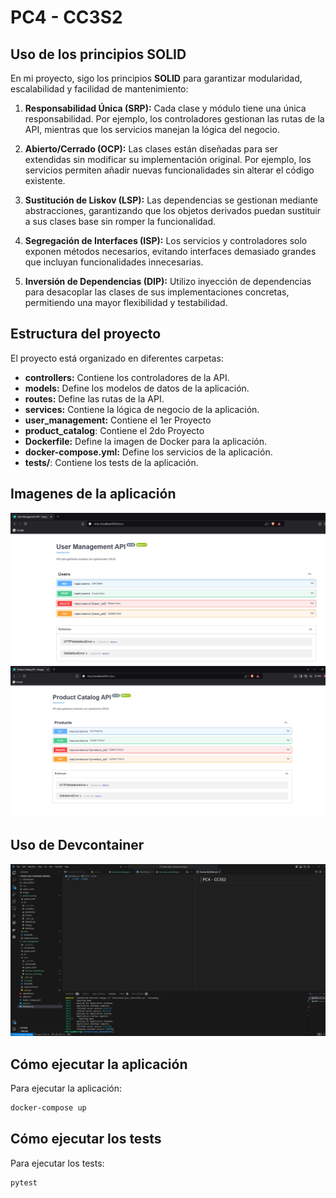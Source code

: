 # PC4 - CC3S2

## Uso de los principios SOLID

En mi proyecto, sigo los principios **SOLID** para garantizar modularidad, escalabilidad y facilidad de mantenimiento:

1. **Responsabilidad Única (SRP):** Cada clase y módulo tiene una única responsabilidad. Por ejemplo, los controladores gestionan las rutas de la API, mientras que los servicios manejan la lógica del negocio.

2. **Abierto/Cerrado (OCP):** Las clases están diseñadas para ser extendidas sin modificar su implementación original. Por ejemplo, los servicios permiten añadir nuevas funcionalidades sin alterar el código existente.

3. **Sustitución de Liskov (LSP):** Las dependencias se gestionan mediante abstracciones, garantizando que los objetos derivados puedan sustituir a sus clases base sin romper la funcionalidad.

4. **Segregación de Interfaces (ISP):** Los servicios y controladores solo exponen métodos necesarios, evitando interfaces demasiado grandes que incluyan funcionalidades innecesarias.

5. **Inversión de Dependencias (DIP):** Utilizo inyección de dependencias para desacoplar las clases de sus implementaciones concretas, permitiendo una mayor flexibilidad y testabilidad.

## Estructura del proyecto

El proyecto está organizado en diferentes carpetas:

- **controllers:** Contiene los controladores de la API.
- **models:** Define los modelos de datos de la aplicación.
- **routes:** Define las rutas de la API.
- **services:** Contiene la lógica de negocio de la aplicación.
- **user_management:** Contiene el 1er Proyecto
- **product_catalog**: Contiene el 2do Proyecto
- **Dockerfile:** Define la imagen de Docker para la aplicación.
- **docker-compose.yml:** Define los servicios de la aplicación.
- **tests/**: Contiene los tests de la aplicación.

## Imagenes de la aplicación

![user_management](images/user_management.png)
![product_catalog](images/product_catalog.png)

## Uso de Devcontainer

![devcontainer](images/devcontainer.png)

## Cómo ejecutar la aplicación

Para ejecutar la aplicación:

```bash
docker-compose up
```

## Cómo ejecutar los tests

Para ejecutar los tests:

```bash
pytest
```